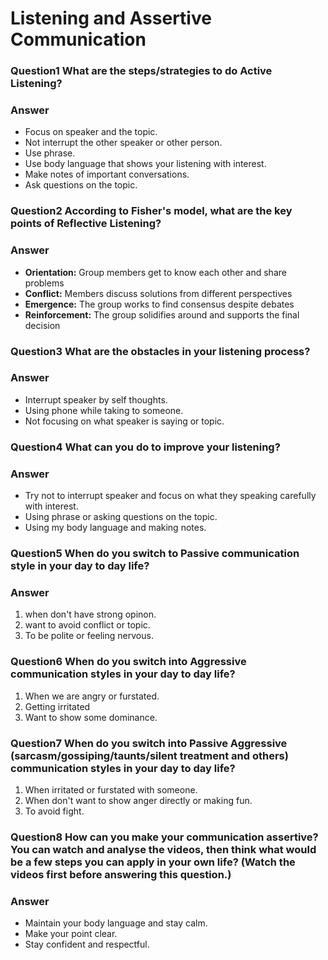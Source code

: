 # Listening and Assertive Communication
### Question1 What are the steps/strategies to do Active Listening?
### Answer
* Focus on speaker and the topic.
* Not interrupt the other speaker or other person.
* Use phrase.
* Use body language that shows your listening with interest.
* Make notes of important conversations.
* Ask questions on the topic. 
### Question2 According to Fisher's model, what are the key points of Reflective Listening? 
### Answer
* **Orientation:** Group members get to know each other and share problems
* **Conflict:** Members discuss solutions from different perspectives
* **Emergence:** The group works to find consensus despite debates
* **Reinforcement:** The group solidifies around and supports the final decision
### Question3 What are the obstacles in your listening process?
### Answer 
* Interrupt speaker by self thoughts.
* Using phone while taking to someone.
* Not focusing on what speaker is saying or topic.
### Question4 What can you do to improve your listening?
### Answer
* Try not to interrupt speaker and focus on what they speaking carefully with interest.
* Using phrase or asking questions on the topic.
* Using my body language and making notes.
### Question5 When do you switch to Passive communication style in your day to day life?
### Answer
1. when don't have strong opinon.
2. want to avoid conflict or topic.
3. To be polite or feeling nervous.
### Question6 When do you switch into Aggressive communication styles in your day to day life?
1. When we are angry or furstated.
2. Getting irritated
3. Want to show some dominance.
### Question7 When do you switch into Passive Aggressive (sarcasm/gossiping/taunts/silent treatment and others) communication styles in your day to day life?
1. When irritated or furstated with someone.
2. When don't want to show anger directly or making fun.
3. To avoid fight.
### Question8 How can you make your communication assertive? You can watch and analyse the videos, then think what would be a few steps you can apply in your own life? (Watch the videos first before answering this question.)
### Answer
* Maintain your body language and stay calm.
* Make your point clear.
* Stay confident and respectful.
